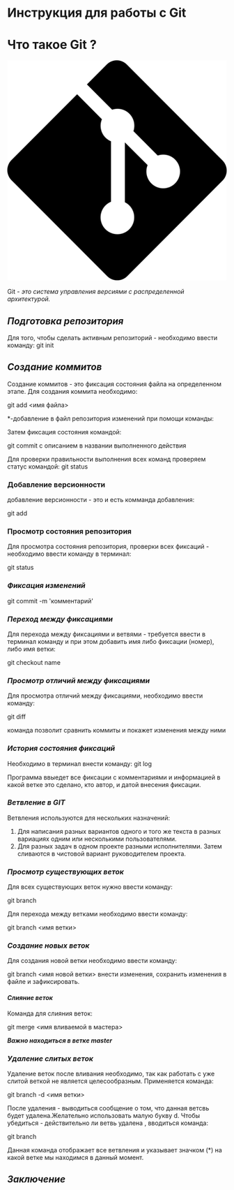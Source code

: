# **Инструкция для работы с Git** 

# Что такое Git ?

![логотип](git_logo.jpg)

Git - *это система управления версиями с распределенной архитектурой.*

## ***Подготовка репозитория***

Для того, чтобы сделать активным репозиторий - необходимо ввести команду:
git init
## ***Создание коммитов***
Создание коммитов - это фиксация состояния файла на определенном этапе. Для создания коммита необходимо:

git add <имя файла>
    
  

*-добавление в файл репозитория изменений при помощи команды:


Затем фиксация состояния командой:

git commit с описанием в названии выполненного действия

Для проверки правильности выполнения всех команд проверяем статус командой: 
git status
### **Добавление версионности**
добавление версионности - это и есть комманда добавления:

git add


### **Просмотр состояния репозитория**
Для просмотра состояния репозитория, проверки всех фиксаций - необходимо ввести команду в терминал: 

git status

### ***Фиксация изменений***

git commit -m 'комментарий' 

### ***Переход между фиксациями***
Для перехода между фиксациями и ветвями - требуется ввести в терминал команду и при этом добавить имя либо фиксации (номер), либо имя ветки:

git checkout name 


### ***Просмотр отличий между фиксациями***
Для просмотра отличий между фиксациями, необходимо ввести команду:

git diff

команда позволит сравнить коммиты и покажет изменения между ними


### ***История состояния фиксаций***
Необходимо в терминал внести команду:
git log

Программа ввыедет все фиксации с комментариями и информацией в какой ветке это сделано, кто автор, и датой внесения фиксации.


### ***Ветвление в GIT***
Ветвления используются  для нескольких назначений:

1. Для написания разных вариантов одного и того же текста в разных вариациях одним или несколькими пользователями.
2. Для разных задач в одном проекте разными исполнителями. Затем сливаются в чистовой вариант руководителем проекта.


### ***Просмотр существующих веток***

Для всех существующих веток нужно ввести команду:

git branch

Для перехода между ветками необходимо ввести команду:

git branch <имя ветки>

### ***Создание новых веток***

Для создания новой ветки необходимо ввести команду:

git branch <имя новой ветки>
внести изменения, сохранить изменения в файле и зафиксировать.

#### ***Слияние веток***
 Команда для слияния веток:


 git merge <имя вливаемой в мастера>

 __*Важно находиться в ветке master*__


### ***Удаление слитых веток***
Удаление веток после вливания необходимо, так как работать с уже слитой веткой не является целесообразным. Применяется команда:

git branch -d <имя ветки>

После удаления - выводиться сообщение о том, что данная ветсвь будет удалена.Желательно использовать малую букву d.
Чтобы убедиться - действительно ли ветвь удалена
, вводиться команда:

git branch

Данная команда отображает все ветвления и указывает значком                                                  (*)
на какой ветке мы находимся в данный момент.






## *Заключение*
